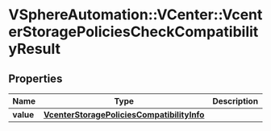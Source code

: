 # VSphereAutomation::VCenter::VcenterStoragePoliciesCheckCompatibilityResult

## Properties
Name | Type | Description | Notes
------------ | ------------- | ------------- | -------------
**value** | [**VcenterStoragePoliciesCompatibilityInfo**](VcenterStoragePoliciesCompatibilityInfo.md) |  | 


